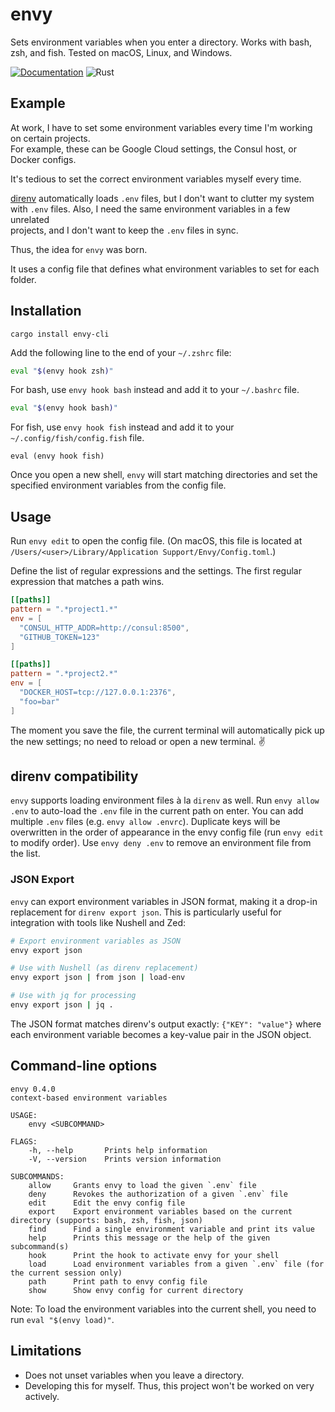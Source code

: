 # envy

Sets environment variables when you enter a directory.
Works with bash, zsh, and fish.
Tested on macOS, Linux, and Windows.

[![Documentation](https://docs.rs/envy-cli/badge.svg)](https://docs.rs/envy-cli/)
![Rust](https://github.com/mre/envy/workflows/Rust/badge.svg)

## Example

At work, I have to set some environment variables every time I'm working on certain projects.  
For example, these can be Google Cloud settings, the Consul host, or Docker configs.

It's tedious to set the correct environment variables myself every time.

[direnv] automatically loads `.env` files, but I don't want to clutter my system  
with `.env` files. Also, I need the same environment variables in a few unrelated  
projects, and I don't want to keep the `.env` files in sync.

Thus, the idea for `envy` was born.

It uses a config file that defines what environment variables to set for each folder.

## Installation

```
cargo install envy-cli
```

Add the following line to the end of your `~/.zshrc` file:

```zsh
eval "$(envy hook zsh)"
```

For bash, use `envy hook bash` instead and add it to your `~/.bashrc` file.

```bash
eval "$(envy hook bash)"
```

For fish, use `envy hook fish` instead and add it to your
`~/.config/fish/config.fish` file.

```fish
eval (envy hook fish)
```

Once you open a new shell, `envy` will start matching directories and set the
specified environment variables from the config file.

## Usage

Run `envy edit` to open the config file. (On macOS, this file is located at
`/Users/<user>/Library/Application Support/Envy/Config.toml`.)

Define the list of regular expressions and the settings.
The first regular expression that matches a path wins.

```toml
[[paths]]
pattern = ".*project1.*"
env = [
  "CONSUL_HTTP_ADDR=http://consul:8500",
  "GITHUB_TOKEN=123"
]

[[paths]]
pattern = ".*project2.*"
env = [
  "DOCKER_HOST=tcp://127.0.0.1:2376",
  "foo=bar"
]
```

The moment you save the file, the current terminal will automatically pick up
the new settings; no need to reload or open a new terminal. :v:

## direnv compatibility

`envy` supports loading environment files à la `direnv` as well. Run `envy allow
.env` to auto-load the `.env` file in the current path on enter. You can add
multiple `.env` files (e.g. `envy allow .envrc`). Duplicate keys will be
overwritten in the order of appearance in the envy config file (run `envy edit`
to modify order). Use `envy deny .env` to remove an environment file from the
list.

### JSON Export

`envy` can export environment variables in JSON format, making it a drop-in replacement for `direnv export json`. This is particularly useful for integration with tools like Nushell and Zed:

```bash
# Export environment variables as JSON
envy export json

# Use with Nushell (as direnv replacement)
envy export json | from json | load-env

# Use with jq for processing
envy export json | jq .
```

The JSON format matches direnv's output exactly: `{"KEY": "value"}` where each environment variable becomes a key-value pair in the JSON object.

## Command-line options

```
envy 0.4.0
context-based environment variables

USAGE:
    envy <SUBCOMMAND>

FLAGS:
    -h, --help       Prints help information
    -V, --version    Prints version information

SUBCOMMANDS:
    allow     Grants envy to load the given `.env` file
    deny      Revokes the authorization of a given `.env` file
    edit      Edit the envy config file
    export    Export environment variables based on the current directory (supports: bash, zsh, fish, json)
    find      Find a single environment variable and print its value
    help      Prints this message or the help of the given subcommand(s)
    hook      Print the hook to activate envy for your shell
    load      Load environment variables from a given `.env` file (for the current session only)
    path      Print path to envy config file
    show      Show envy config for current directory
```

Note: To load the environment variables into the current shell, you need to run `eval "$(envy load)"`.

## Limitations

- Does not unset variables when you leave a directory.
- Developing this for myself. Thus, this project won't be worked on very actively.

[direnv]: https://direnv.net/
